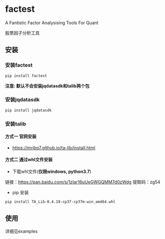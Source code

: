 # factest

A Fantistic Factor Analysising Tools For Quant

股票因子分析工具

## 安装

### 安装factest

```bash
pip install factest
```

**注意: 默认不会安装jqdatasdk和talib两个包**

### 安装jqdatasdk

```bash
pip install jqdatasdk
```

### 安装talib

#### 方式一 官网安装

- https://mrjbq7.github.io/ta-lib/install.html

#### 方式二 通过whl文件安装

- 下载whl文件(**仅限windows, python3.7**)

链接：https://pan.baidu.com/s/1zIar16uUeGWGQMM7d0zWdg 
提取码：zg54 

- pip 安装

```bash
pip install TA_Lib-0.4.19-cp37-cp37m-win_amd64.whl
```

## 使用

详细见examples



